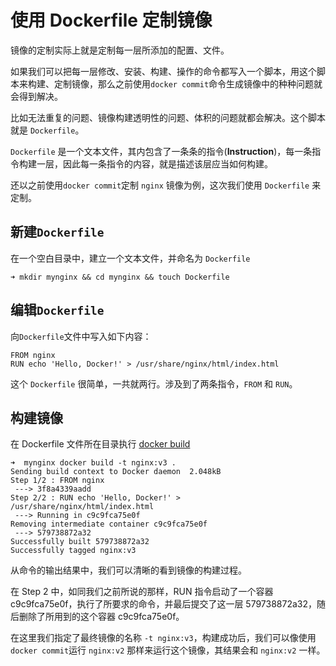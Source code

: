 # 使用 Dockerfile 定制镜像

镜像的定制实际上就是定制每一层所添加的配置、文件。

如果我们可以把每一层修改、安装、构建、操作的命令都写入一个脚本，用这个脚本来构建、定制镜像，那么之前使用`docker commit`命令生成镜像中的种种问题就会得到解决。

比如无法重复的问题、镜像构建透明性的问题、体积的问题就都会解决。这个脚本就是 `Dockerfile`。


`Dockerfile` 是一个文本文件，其内包含了一条条的指令(**Instruction**)，每一条指令构建一层，因此每一条指令的内容，就是描述该层应当如何构建。


还以之前使用`docker commit`定制 `nginx` 镜像为例，这次我们使用 `Dockerfile` 来定制。


## 新建`Dockerfile`

在一个空白目录中，建立一个文本文件，并命名为 `Dockerfile`

```
➜ mkdir mynginx && cd mynginx && touch Dockerfile
```

## 编辑`Dockerfile`

向`Dockerfile`文件中写入如下内容：

```
FROM nginx
RUN echo 'Hello, Docker!' > /usr/share/nginx/html/index.html
```

这个 `Dockerfile` 很简单，一共就两行。涉及到了两条指令，`FROM` 和 `RUN`。

## 构建镜像

在 Dockerfile 文件所在目录执行 [docker build](/orders/build.md)

```
➜  mynginx docker build -t nginx:v3 .
Sending build context to Docker daemon  2.048kB
Step 1/2 : FROM nginx
 ---> 3f8a4339aadd
Step 2/2 : RUN echo 'Hello, Docker!' > /usr/share/nginx/html/index.html
 ---> Running in c9c9fca75e0f
Removing intermediate container c9c9fca75e0f
 ---> 579738872a32
Successfully built 579738872a32
Successfully tagged nginx:v3
```

从命令的输出结果中，我们可以清晰的看到镜像的构建过程。

在 Step 2 中，如同我们之前所说的那样，RUN 指令启动了一个容器 c9c9fca75e0f，执行了所要求的命令，并最后提交了这一层 579738872a32，随后删除了所用到的这个容器 c9c9fca75e0f。

在这里我们指定了最终镜像的名称 `-t nginx:v3`，构建成功后，我们可以像使用`docker commit`运行 `nginx:v2` 那样来运行这个镜像，其结果会和 `nginx:v2` 一样。
